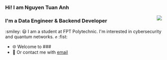 ### Hi! I am Nguyen Tuan Anh
<img align="right" src="https://github-readme-stats.vercel.app/api?username=ntuananhdevs&count_private=true&show_icons=true&line_height=25" />
<h3>I'm a Data Engineer & Backend Developer</h3>
:smiley: 😃 I am a student at FPT Polytechnic. I'm interested in cybersecurity and quantum networks. ✊ :fist:

- :globe_with_meridians: Welcome to ###
- :email: Or contact me with [email](mailto:anhndt25@gmail.com)
